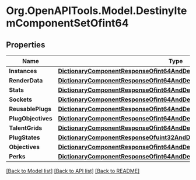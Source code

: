 # Org.OpenAPITools.Model.DestinyItemComponentSetOfint64

## Properties

Name | Type | Description | Notes
------------ | ------------- | ------------- | -------------
**Instances** | [**DictionaryComponentResponseOfint64AndDestinyItemInstanceComponent**](DictionaryComponentResponseOfint64AndDestinyItemInstanceComponent.md) |  | [optional] 
**RenderData** | [**DictionaryComponentResponseOfint64AndDestinyItemRenderComponent**](DictionaryComponentResponseOfint64AndDestinyItemRenderComponent.md) |  | [optional] 
**Stats** | [**DictionaryComponentResponseOfint64AndDestinyItemStatsComponent**](DictionaryComponentResponseOfint64AndDestinyItemStatsComponent.md) |  | [optional] 
**Sockets** | [**DictionaryComponentResponseOfint64AndDestinyItemSocketsComponent**](DictionaryComponentResponseOfint64AndDestinyItemSocketsComponent.md) |  | [optional] 
**ReusablePlugs** | [**DictionaryComponentResponseOfint64AndDestinyItemReusablePlugsComponent**](DictionaryComponentResponseOfint64AndDestinyItemReusablePlugsComponent.md) |  | [optional] 
**PlugObjectives** | [**DictionaryComponentResponseOfint64AndDestinyItemPlugObjectivesComponent**](DictionaryComponentResponseOfint64AndDestinyItemPlugObjectivesComponent.md) |  | [optional] 
**TalentGrids** | [**DictionaryComponentResponseOfint64AndDestinyItemTalentGridComponent**](DictionaryComponentResponseOfint64AndDestinyItemTalentGridComponent.md) |  | [optional] 
**PlugStates** | [**DictionaryComponentResponseOfuint32AndDestinyItemPlugComponent**](DictionaryComponentResponseOfuint32AndDestinyItemPlugComponent.md) |  | [optional] 
**Objectives** | [**DictionaryComponentResponseOfint64AndDestinyItemObjectivesComponent**](DictionaryComponentResponseOfint64AndDestinyItemObjectivesComponent.md) |  | [optional] 
**Perks** | [**DictionaryComponentResponseOfint64AndDestinyItemPerksComponent**](DictionaryComponentResponseOfint64AndDestinyItemPerksComponent.md) |  | [optional] 

[[Back to Model list]](../README.md#documentation-for-models) [[Back to API list]](../README.md#documentation-for-api-endpoints) [[Back to README]](../README.md)

